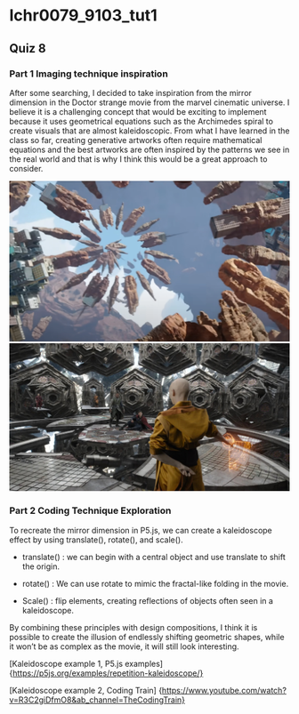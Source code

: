 # Ichr0079_9103_tut1
## Quiz 8
### **Part 1 Imaging technique inspiration**
After some searching, I decided to take inspiration from the mirror dimension in the Doctor strange movie from the marvel cinematic universe. I believe it is a challenging concept that would be exciting to implement because it uses geometrical equations such as the Archimedes spiral to create visuals that are almost kaleidoscopic. From what I have learned in the class so far, creating generative artworks often require mathematical equations and the best artworks are often inspired by the patterns we see in the real world and that is why I think this would be a great approach to consider.

![mirror dimension image](readmeImages\Example_1.png)
![mirror dimension image](readmeImages\Example_2.jpg)

### **Part 2 Coding Technique Exploration**

 To recreate the mirror dimension in P5.js, we can create a kaleidoscope effect by using translate(), rotate(), and scale().

- translate() : we can begin with a central object and use translate to shift the   origin.

- rotate() : We can use rotate to mimic the fractal-like folding in the movie.

- Scale() : flip elements, creating reflections of objects often seen in a kaleidoscope.

By combining these principles with design compositions, I think it is possible to create the illusion of endlessly shifting geometric shapes, while it won’t be as complex as the movie, it will still look interesting.

[Kaleidoscope example 1, P5.js examples] {https://p5js.org/examples/repetition-kaleidoscope/}

[Kaleidoscope example 2, Coding Train] {https://www.youtube.com/watch?v=R3C2giDfmO8&ab_channel=TheCodingTrain}


